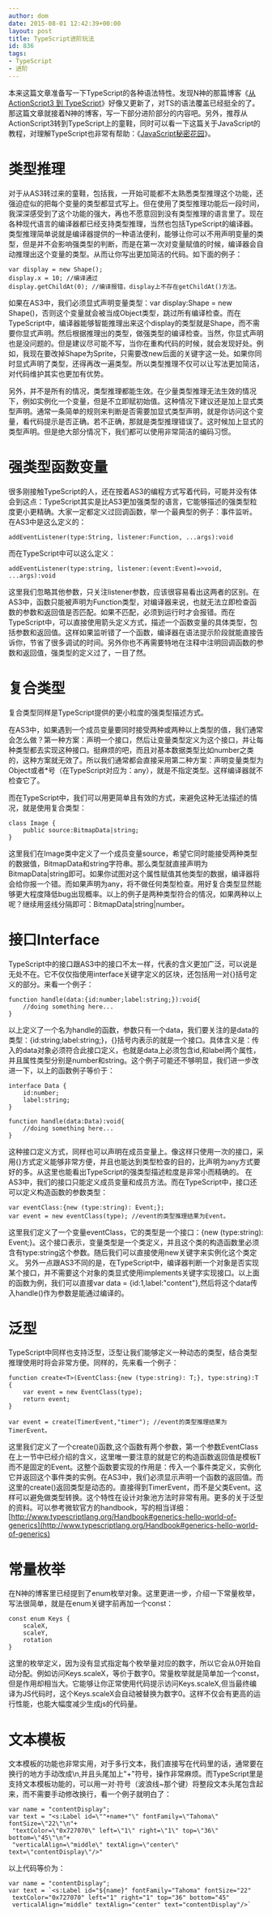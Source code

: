 ```yaml
---
author: dom
date: 2015-08-01 12:42:39+00:00
layout: post
title: TypeScript进阶玩法
id: 836
tags:
- TypeScript
- 进阶
---
```


本来这篇文章准备写一下TypeScript的各种语法特性。发现N神的那篇博客《[从 ActionScript3 到 TypeScript](http://www.nshen.net/article/2013-05-18/as3-to-typescript/)》好像又更新了，对TS的语法覆盖已经挺全的了。那这篇文章就接着N神的博客，写一下部分进阶部分的内容吧。另外，推荐从ActionScript3转到TypeScript上的童鞋，同时可以看一下这篇关于JavaScript的教程，对理解TypeScript也非常有帮助：《[JavaScript秘密花园](http://bonsaiden.github.io/JavaScript-Garden/zh/)》。


# 类型推理


对于从AS3转过来的童鞋，包括我，一开始可能都不太熟悉类型推理这个功能，还强迫症似的把每个变量的类型都显式写上。但在使用了类型推理功能后一段时间，我深深感受到了这个功能的强大，再也不愿意回到没有类型推理的语言里了。现在各种现代语言的编译器都已经支持类型推理，当然也包括TypeScript的编译器。类型推理简单说就是编译器提供的一种语法便利，能够让你可以不用声明变量的类型，但是并不会影响强类型的判断，而是在第一次对变量赋值的时候，编译器会自动推理出这个变量的类型。从而让你写出更加简洁的代码。如下面的例子：

    
    
    var display = new Shape();
    display.x = 10; //编译通过
    display.getChildAt(0); //编译报错，display上不存在getChildAt()方法。
    
    


如果在AS3中，我们必须显式声明变量类型：var display:Shape = new Shape()，否则这个变量就会被当成Object类型，跳过所有编译检查。而在TypeScript中，编译器能够智能推理出来这个display的类型就是Shape，而不需要你显式声明。然后根据推理出的类型，做强类型的编译检查。当然，你显式声明也是没问题的。但是建议尽可能不写，当你在重构代码的时候，就会发现好处。例如，我现在要改掉Shape为Sprite，只需要改new后面的关键字这一处。如果你同时显式声明了类型，还得再改一遍类型。所以类型推理不仅可以让写法更加简洁，对代码维护其实也更加有优势。

<!-- more -->

另外，并不是所有的情况，类型推理都能生效。在少量类型推理无法生效的情况下，例如实例化一个变量，但是不立即赋初始值。这种情况下建议还是加上显式类型声明。通常一条简单的规则来判断是否需要加显式类型声明，就是你访问这个变量，看代码提示是否正确。若不正确，那就是类型推理错误了。这时候加上显式的类型声明。但是绝大部分情况下，我们都可以使用非常简洁的编码习惯。


# 强类型函数变量


很多刚接触TypeScript的人，还在按着AS3的编程方式写着代码，可能并没有体会到这点：TypeScript其实是比AS3更加强类型的语言，它能够描述的强类型粒度更小更精确。大家一定都定义过回调函数，举一个最典型的例子：事件监听。
在AS3中是这么定义的：

    
    
    addEventListener(type:String, listener:Function, ...args):void
    
    


而在TypeScript中可以这么定义：

    
    
    addEventListener(type:string, listener:(event:Event)=>void, ...args):void
    
    


这里我们忽略其他参数，只关注listener参数，应该很容易看出这两者的区别。在AS3中，函数只能被声明为Function类型，对编译器来说，也就无法立即检查函数的参数和返回值是否匹配。如果不匹配，必须到运行时才会报错。而在TypeScript中，可以直接使用箭头定义方式，描述一个函数变量的具体类型，包括参数和返回值。这样如果监听错了一个函数，编译器在语法提示阶段就能直接告诉你，节省了很多调试的时间。另外你也不再需要特地在注释中注明回调函数的参数和返回值，强类型的定义过了，一目了然。


# 复合类型


复合类型同样是TypeScript提供的更小粒度的强类型描述方式。

在AS3中，如果遇到一个成员变量要同时接受两种或两种以上类型的值，我们通常会怎么做？第一种方案：声明一个接口，然后让变量类型定义为这个接口，并让每种类型都去实现这种接口。挺麻烦的吧，而且对基本数据类型比如number之类的，这种方案就无效了。所以我们通常都会直接采用第二种方案：声明变量类型为Object或者*号（在TypeScript对应为：any），就是不指定类型。这样编译器就不检查它了。

而在TypeScript中，我们可以用更简单且有效的方式，来避免这种无法描述的情况，就是使用复合类型：

    
    
    class Image {
        public source:BitmapData|string;
    }
    
    


这里我们在Image类中定义了一个成员变量source，希望它同时能接受两种类型的数据值，BitmapData和string字符串。那么类型就直接声明为BitmapData|string即可。如果你试图对这个属性赋值其他类型的数据，编译器将会给你报一个错。而如果声明为any，将不做任何类型检查。用好复合类型显然能够更大程度降低bug出现概率。以上的例子是两种类型符合的情况，如果两种以上呢？继续用竖线分隔即可：BitmapData|string|number。


# 接口Interface


TypeScript中的接口跟AS3中的接口不太一样，代表的含义更加广泛，可以说是无处不在。它不仅仅指使用interface关键字定义的区块，还包括用一对{}括号定义的部分。来看一个例子：

    
    
    function handle(data:{id:number;label:string;}):void{
        //doing something here...
    }
    
    


以上定义了一个名为handle的函数，参数只有一个data，我们要关注的是data的类型：{id:string;label:string;}，{}括号内表示的就是一个接口。具体含义是：传入的data对象必须符合此接口定义，也就是data上必须包含id,和label两个属性，并且属性类型分别是number和string。这个例子可能还不够明显，我们进一步改进一下，以上的函数例子等价于：

    
    
    interface Data {
        id:number;
        label:string;
    }
    
    function handle(data:Data):void{
        //doing something here...
    }
    
    


这种接口定义方式，同样也可以声明在成员变量上。像这样只使用一次的接口，采用{}方式定义能够非常方便，并且也能达到类型检查的目的，比声明为any方式要好的多。从这里也能看出TypeScript的强类型描述粒度是非常小而精确的。
在AS3中，我们的接口只能定义成员变量和成员方法。而在TypeScript中，接口还可以定义构造函数的参数类型：

    
    
    var eventClass:{new (type:string): Event;};
    var event = new eventClass(type); //event的类型推理结果为Event。
    
    


这里我们定义了一个变量eventClass，它的类型是一个接口：{new (type:string): Event;}。这个接口表示，变量类型是一个类定义，并且这个类的构造函数里必须含有type:string这个参数。随后我们可以直接使用new关键字来实例化这个类定义。
另外一点跟AS3不同的是，在TypeScript中，编译器判断一个对象是否实现某个接口，并不需要这个对象的类显式使用implements关键字实现接口。以上面的函数为例，我们可以直接var data = {id:1,label:"content"},然后将这个data传入handle()作为参数是能通过编译的。


# 泛型


TypeScript中同样也支持泛型，泛型让我们能够定义一种动态的类型，结合类型推理使用时将会非常方便。同样的，先来看一个例子：

    
    
    function create<T>(EventClass:{new (type:string): T;}, type:string):T {
        var event = new EventClass(type);
        return event;
    }
    
    var event = create(TimerEvent,"timer"); //event的类型推理结果为TimerEvent。
    
    


这里我们定义了一个create()函数,这个函数有两个参数，第一个参数EventClass在上一节中已经介绍的含义，这里唯一要注意的就是它的构造函数返回值是模板T而不是固定的Event。这整个函数要实现的作用是：传入一个事件类定义，实例化它并返回这个事件类的实例。在AS3中，我们必须显示声明一个函数的返回值。而这里的create()返回类型是动态的。直接得到TimerEvent，而不是父类Event。这样可以避免做类型转换。这个特性在设计对象池方法时非常有用。更多的关于泛型的资料。可以参考微软官方的handbook，写的相当详细：[http://www.typescriptlang.org/Handbook#generics-hello-world-of-generics](http://www.typescriptlang.org/Handbook#generics-hello-world-of-generics)


# 常量枚举


在N神的博客里已经提到了enum枚举对象。这里更进一步，介绍一下常量枚举，写法很简单，就是在enum关键字前再加一个const：

    
    
    const enum Keys {
        scaleX,
        scaleY,    
        rotation   
    }
    
    


这里的枚举定义，因为没有显式指定每个枚举量对应的数字，所以它会从0开始自动分配。例如访问Keys.scaleX，等价于数字0。常量枚举就是简单加一个const，但是作用却相当大。它能够让你正常使用代码提示访问Keys.scaleX,但当最终编译为JS代码时，这个Keys.scaleX会自动被替换为数字0。这样不仅会有更高的运行性能，也能大幅度减少生成js的代码量。


# 文本模板


文本模板的功能也非常实用，对于多行文本，我们直接写在代码里的话，通常要在换行的地方手动改成\n,并且头尾加上"+"符号，操作非常麻烦。而TypeScript里是支持文本模板功能的，可以用一对·符号（波浪线~那个键）将整段文本头尾包含起来，而不需要手动修改换行，看一个例子就明白了：

    
    
    var name = "contentDisplay";
    var text = "<s:Label id=\""+name+"\" fontFamily=\"Tahoma\" fontSize=\"22\"\n"+
     "textColor=\"0x727070\" left=\"1\" right=\"1\" top=\"36\" bottom=\"45\"\n"+
     "verticalAlign=\"middle\" textAlign=\"center\" text=\"contentDisplay\"/>"
    
    


以上代码等价为：

    
    
    var name = "contentDisplay";
    var text = `<s:Label id="${name}" fontFamily="Tahoma" fontSize="22"
     textColor="0x727070" left="1" right="1" top="36" bottom="45"
     verticalAlign="middle" textAlign="center" text="contentDisplay"/>`
    
    
